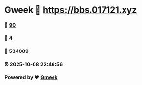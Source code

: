 # Gweek :link: https://bbs.017121.xyz 
### :page_facing_up: [90](https://bbs.017121.xyz/tag.html) 
### :speech_balloon: 4 
### :hibiscus: 534089 
### :alarm_clock: 2025-10-08 22:46:56 
### Powered by :heart: [Gmeek](https://github.com/Meekdai/Gmeek)

